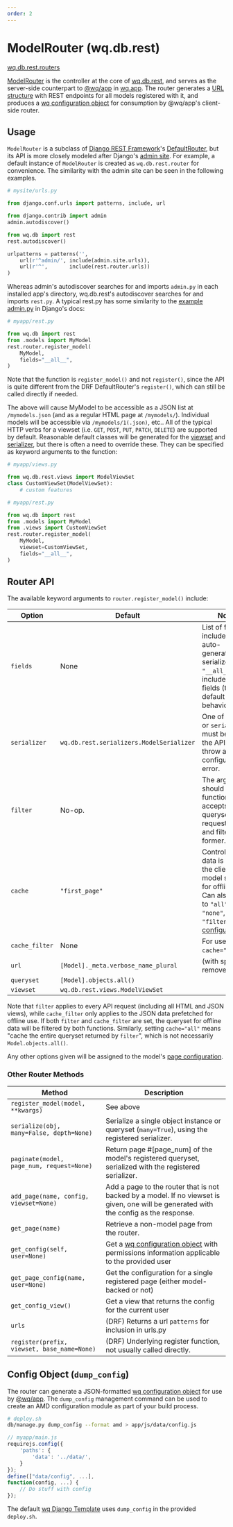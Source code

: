 ```yaml
---
order: 2
---
```


ModelRouter (wq.db.rest)
========================

[wq.db.rest.routers]

[ModelRouter] is the controller at the core of [wq.db.rest], and serves as the server-side counterpart to [@wq/app] in [wq.app].  The router generates a [URL structure] with REST endpoints for all models registered with it, and produces a [wq configuration object][config] for consumption by @wq/app's client-side router.

## Usage

`ModelRouter` is a subclass of [Django REST Framework]'s [DefaultRouter], but its API is more closely modeled after Django's [admin site].  For example, a default instance of `ModelRouter` is created as `wq.db.rest.router` for convenience.  The similarity with the admin site can be seen in the following examples.

```python
# mysite/urls.py

from django.conf.urls import patterns, include, url

from django.contrib import admin
admin.autodiscover()

from wq.db import rest
rest.autodiscover()

urlpatterns = patterns('',
    url(r'^admin/', include(admin.site.urls)),
    url(r'^',       include(rest.router.urls))
)
```

Whereas admin's autodiscover searches for and imports `admin.py` in each installed app's directory, wq.db.rest's autodiscover searches for and imports `rest.py`.  A typical rest.py has some similarity to the [example admin.py] in Django's docs:

```python
# myapp/rest.py

from wq.db import rest
from .models import MyModel
rest.router.register_model(
    MyModel,
    fields="__all__",
)
```

Note that the function is `register_model()` and not `register()`, since the API is quite different from the DRF DefaultRouter's `register()`, which can still be called directly if needed.

The above will cause MyModel to be accessible as a JSON list at `/mymodels.json` (and as a regular HTML page at `/mymodels/`).  Individual models will be accessible via `/mymodels/1(.json)`, etc..  All of the typical HTTP verbs for a viewset (i.e. `GET`, `POST`, `PUT`, `PATCH`, `DELETE`) are supported by default.  Reasonable default classes will be generated for the [viewset] and [serializer], but there is often a need to override these.  They can be specified as keyword arguments to the function:

```python
# myapp/views.py

from wq.db.rest.views import ModelViewSet
class CustomViewSet(ModelViewSet):
    # custom features
```
```python
# myapp/rest.py

from wq.db import rest
from .models import MyModel
from .views import CustomViewSet
rest.router.register_model(
    MyModel,
    viewset=CustomViewSet,
    fields="__all__",
)
```

## Router API

The available keyword arguments to `router.register_model()` include:

| Option | Default | Notes |
|--------|---------|-------|
| `fields` | None | List of fields to include on the auto-generated serializer.  Use `"__all__"` to include all fields (the old default behavior). |
| `serializer` | `wq.db.rest.serializers.ModelSerializer` | One of `fields` or `serializer` must be set or the API will throw a configuration error.
| `filter` | No-op. | The argument should be a function that accepts a queryset and a request object and filters the former. |
| `cache` | `"first_page"` | Controls which data is set to the client model storage for offline use.  Can also be set to `"all"`, `"none"`, or `"filter"` (see [configuration][config])
| `cache_filter` | None | For use with `cache="filter"`.
| `url` | `[Model]._meta.verbose_name_plural` | (with spaces removed) |
| `queryset` | `[Model].objects.all()` | |
| `viewset` | `wq.db.rest.views.ModelViewSet` | |

Note that `filter` applies to every API request (including all HTML and JSON views), while `cache_filter` only applies to the JSON data prefetched for offline use.  If both `filter` and `cache_filter` are set, the queryset for offline data will be filtered by both functions.  Similarly, setting `cache="all"` means "cache the entire queryset returned by `filter`", which is not necessarily `Model.objects.all()`.

Any other options given will be assigned to the model's [page configuration][config].

### Other Router Methods
| Method | Description |
|--------|-------------|
| `register_model(model, **kwargs)` | See above
| `serialize(obj, many=False, depth=None)` | Serialize a single object instance or queryset (`many=True`), using the registered serializer.
| `paginate(model, page_num, request=None)` | Return page #[page_num] of the model's registered queryset, serialized with the registered serializer.
| `add_page(name, config, viewset=None)` | Add a page to the router that is not backed by a model.  If no viewset is given, one will be generated with the config as the response.
| `get_page(name)` | Retrieve a non-model page from the router.
| `get_config(self, user=None)` | Get a [wq configuration object][config] with permissions information applicable to the provided user
| `get_page_config(name, user=None)` | Get the configuration for a single registered page (either model-backed or not)
| `get_config_view()` | Get a view that returns the config for the current user
| `urls` | (DRF) Returns a url `patterns` for inclusion in urls.py
| `register(prefix, viewset, base_name=None)` | (DRF) Underlying register function, not usually called directly.

## Config Object (`dump_config`)

The router can generate a JSON-formatted [wq configuration object][config] for use by [@wq/app].  The `dump_config` management command can be used to create an AMD configuration module as part of your build process.

```bash
# deploy.sh
db/manage.py dump_config --format amd > app/js/data/config.js
```

```javascript
// myapp/main.js
requirejs.config({
    'paths': {
        'data': '../data/',
    }
});
define(["data/config", ...],
function(config, ...) {
    // Do stuff with config
});
```

The default [wq Django Template] uses `dump_config` in the provided `deploy.sh`.

[wq.db.rest.routers]: https://github.com/wq/wq.db/blob/master/rest/routers.py
[ModelRouter]: https://github.com/wq/wq.db/blob/master/rest/routers.py
[wq.db.rest]: ./rest.md
[@wq/app]: ../@wq/app.md
[wq.app]: ../wq.app/index.md
[URL structure]: ./url-structure.md
[config]: ../wq-configuration-object.md
[Django REST Framework]: http://django-rest-framework.org/
[DefaultRouter]: http://django-rest-framework.org/api-guide/routers
[admin site]: https://docs.djangoproject.com/en/dev/ref/contrib/admin/
[example admin.py]: https://docs.djangoproject.com/en/dev/ref/contrib/admin/#django.contrib.admin.ModelAdmin
[viewset]: ./views.md
[serializer]: ./serializers.md
[wq Django Template]: https://github.com/wq/django-wq-template
